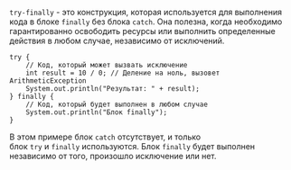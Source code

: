 `try-finally` - это конструкция, которая используется для выполнения кода в блоке `finally` без блока `catch`. Она полезна, когда необходимо гарантированно освободить ресурсы или выполнить определенные действия в любом случае, независимо от исключений.


```
try {
    // Код, который может вызвать исключение
    int result = 10 / 0; // Деление на ноль, вызовет ArithmeticException
    System.out.println("Результат: " + result);
} finally {
    // Код, который будет выполнен в любом случае
    System.out.println("Блок finally");
}
```

В этом примере блок `catch` отсутствует, и только блок `try` и `finally` используются. Блок `finally` будет выполнен независимо от того, произошло исключение или нет.